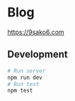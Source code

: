 # Blog

https://9sako6.com

## Development

```bash
# Run server
npm run dev
# Run test
npm test
```
